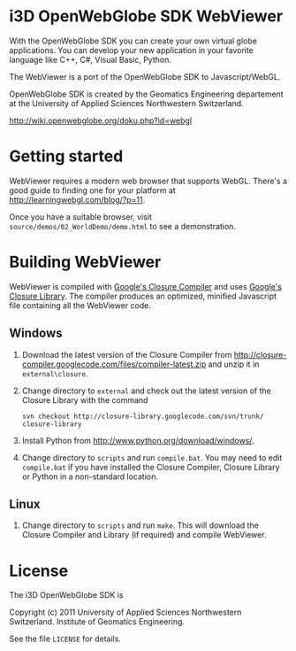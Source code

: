 i3D OpenWebGlobe SDK WebViewer
==============================

With the OpenWebGlobe SDK you can create your own virtual globe applications.
You can develop your new application in your favorite language like C++, C#,
Visual Basic, Python.

The WebViewer is a port of the OpenWebGlobe SDK to Javascript/WebGL.

OpenWebGlobe SDK is created by the Geomatics Engineering departement at the
University of Applied Sciences Northwestern Switzerland.

http://wiki.openwebglobe.org/doku.php?id=webgl



Getting started
===============

WebViewer requires a modern web browser that supports WebGL.  There's a good
guide to finding one for your platform at <http://learningwebgl.com/blog/?p=11>.

Once you have a suitable browser, visit `source/demos/02_WorldDemo/demo.html` to
see a demonstration.



Building WebViewer
==================

WebViewer is compiled with [Google's Closure
Compiler](http://code.google.com/closure/compiler/) and uses [Google's Closure
Library](http://code.google.com/p/closure-library/).  The compiler produces an
optimized, minified Javascript file containing all the WebViewer code.


Windows
-------

1. Download the latest version of the Closure Compiler from
<http://closure-compiler.googlecode.com/files/compiler-latest.zip> and unzip
it in `external\closure`.

2. Change directory to `external` and check out the latest version of the
Closure Library with the command

    `svn checkout http://closure-library.googlecode.com/svn/trunk/ closure-library`

3. Install Python from <http://www.python.org/download/windows/>.

4. Change directory to `scripts` and run `compile.bat`.  You may need to edit
`compile.bat` if you have installed the Closure Compiler, Closure Library or
Python in a non-standard location.


Linux
-----

1. Change directory to `scripts` and run `make`.  This will download the Closure
Compiler and Library (if required) and compile WebViewer.



License
=======

The i3D OpenWebGlobe SDK is

Copyright (c) 2011 University of Applied Sciences Northwestern Switzerland.
Institute of Geomatics Engineering.

See the file `LICENSE` for details.

